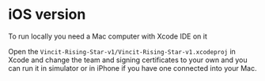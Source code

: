 # iOS version

To run locally you need a Mac computer with Xcode IDE on it

Open the `Vincit-Rising-Star-v1/Vincit-Rising-Star-v1.xcodeproj` in Xcode and change the team and signing certificates to your own and you can run it in simulator or in iPhone if you have one connected into your Mac.

